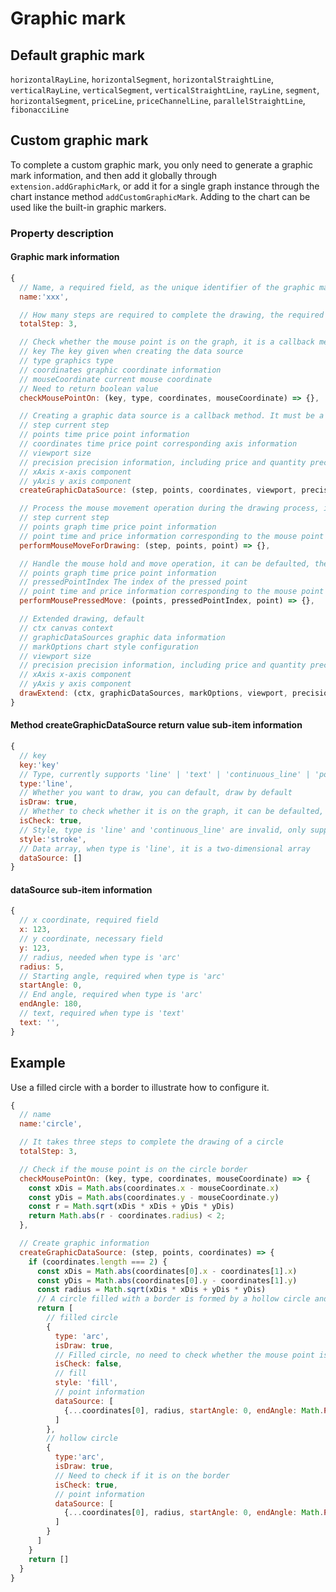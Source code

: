 # Graphic mark

## Default graphic mark
`horizontalRayLine`, `horizontalSegment`, `horizontalStraightLine`, `verticalRayLine`, `verticalSegment`, `verticalStraightLine`, `rayLine`, `segment`, `horizontalSegment`, `priceLine`, `priceChannelLine`, `parallelStraightLine`, `fibonacciLine`

## Custom graphic mark
To complete a custom graphic mark, you only need to generate a graphic mark information, and then add it globally through `extension.addGraphicMark`, or add it for a single graph instance through the chart instance method `addCustomGraphicMark`. Adding to the chart can be used like the built-in graphic markers.
### Property description
#### Graphic mark information
```js
{
  // Name, a required field, as the unique identifier of the graphic mark
  name:'xxx',

  // How many steps are required to complete the drawing, the required fields
  totalStep: 3,

  // Check whether the mouse point is on the graph, it is a callback method, a required field
  // key The key given when creating the data source
  // type graphics type
  // coordinates graphic coordinate information
  // mouseCoordinate current mouse coordinate
  // Need to return boolean value
  checkMousePointOn: (key, type, coordinates, mouseCoordinate) => {},

  // Creating a graphic data source is a callback method. It must be a field and needs to return graphic data
  // step current step
  // points time price point information
  // coordinates time price point corresponding axis information
  // viewport size
  // precision precision information, including price and quantity precision
  // xAxis x-axis component
  // yAxis y axis component
  createGraphicDataSource: (step, points, coordinates, viewport, precision, xAxis, yAxis) => {},

  // Process the mouse movement operation during the drawing process, it can be defaulted, and the mouse operation is triggered during the drawing process
  // step current step
  // points graph time price point information
  // point time and price information corresponding to the mouse point
  performMouseMoveForDrawing: (step, points, point) => {},

  // Handle the mouse hold and move operation, it can be defaulted, the mouse is triggered during the movement process of holding down an operating point
  // points graph time price point information
  // pressedPointIndex The index of the pressed point
  // point time and price information corresponding to the mouse point
  performMousePressedMove: (points, pressedPointIndex, point) => {},

  // Extended drawing, default
  // ctx canvas context
  // graphicDataSources graphic data information
  // markOptions chart style configuration
  // viewport size
  // precision precision information, including price and quantity precision
  // xAxis x-axis component
  // yAxis y axis component
  drawExtend: (ctx, graphicDataSources, markOptions, viewport, precision, xAxis, yAxis) => {}
}
```
#### Method createGraphicDataSource return value sub-item information
```js
{
  // key
  key:'key'
  // Type, currently supports 'line' | 'text' | 'continuous_line' | 'polygon' | 'arc', which is a necessary field
  type:'line',
  // Whether you want to draw, you can default, draw by default
  isDraw: true,
  // Whether to check whether it is on the graph, it can be defaulted, not checked by default
  isCheck: true,
  // Style, type is 'line' and 'continuous_line' are invalid, only supports'fill' and'stroke', which can be defaulted, when type is 'text', the default is 'fill', others default to 'stroke'
  style:'stroke',
  // Data array, when type is 'line', it is a two-dimensional array
  dataSource: []
}
```
#### dataSource sub-item information
```javascript
{
  // x coordinate, required field
  x: 123,
  // y coordinate, necessary field
  y: 123,
  // radius, needed when type is 'arc'
  radius: 5,
  // Starting angle, required when type is 'arc'
  startAngle: 0,
  // End angle, required when type is 'arc'
  endAngle: 180,
  // text, required when type is 'text'
  text: '',
}
```


## Example
Use a filled circle with a border to illustrate how to configure it.
```javascript
{
  // name
  name:'circle',

  // It takes three steps to complete the drawing of a circle
  totalStep: 3,

  // Check if the mouse point is on the circle border
  checkMousePointOn: (key, type, coordinates, mouseCoordinate) => {
    const xDis = Math.abs(coordinates.x - mouseCoordinate.x)
    const yDis = Math.abs(coordinates.y - mouseCoordinate.y)
    const r = Math.sqrt(xDis * xDis + yDis * yDis)
    return Math.abs(r - coordinates.radius) < 2;
  },

  // Create graphic information
  createGraphicDataSource: (step, points, coordinates) => {
    if (coordinates.length === 2) {
      const xDis = Math.abs(coordinates[0].x - coordinates[1].x)
      const yDis = Math.abs(coordinates[0].y - coordinates[1].y)
      const radius = Math.sqrt(xDis * xDis + yDis * yDis)
      // A circle filled with a border is formed by a hollow circle and a solid circle
      return [
        // filled circle
        {
          type: 'arc',
          isDraw: true,
          // Filled circle, no need to check whether the mouse point is on the graph
          isCheck: false,
          // fill
          style: 'fill',
          // point information
          dataSource: [
            {...coordinates[0], radius, startAngle: 0, endAngle: Math.PI * 2 },
          ]
        },
        // hollow circle
        {
          type:'arc',
          isDraw: true,
          // Need to check if it is on the border
          isCheck: true,
          // point information
          dataSource: [
            {...coordinates[0], radius, startAngle: 0, endAngle: Math.PI * 2 },
          ]
        }
      ]
    }
    return []
  }
}
```
